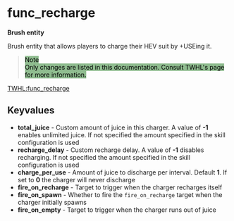 # func_recharge

**Brush entity**

Brush entity that allows players to charge their HEV suit by +USEing it.

> <span style="background-color:darkseagreen; color: black">
> Note
></br>
> Only changes are listed in this documentation. Consult TWHL's page for more information.</span>

[TWHL:func_recharge](https://twhl.info/wiki/page/func_recharge)

## Keyvalues

* **total_juice** - Custom amount of juice in this charger. A value of **-1** enables unlimited juice. If not specified the amount specified in the skill configuration is used
* **recharge_delay** - Custom recharge delay. A value of **-1** disables recharging. If not specified the amount specified in the skill configuration is used
* **charge_per_use** - Amount of juice to discharge per interval. Default **1**. If set to **0** the charger will never discharge
* **fire_on_recharge** - Target to trigger when the charger recharges itself
* **fire_on_spawn** - Whether to fire the `fire_on_recharge` target when the charger initially spawns
* **fire_on_empty** - Target to trigger when the charger runs out of juice
